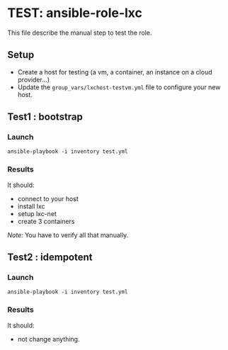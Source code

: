 TEST: ansible-role-lxc
======================

This file describe the manual step to test the role.

## Setup

- Create a host for testing (a vm, a container, an instance on a cloud provider...)
- Update the `group_vars/lxchost-testvm.yml` file to configure your new host.

## Test1 : bootstrap

### Launch

    ansible-playbook -i inventory test.yml

### Results

It should:
 - connect to your host
 - install lxc
 - setup lxc-net
 - create 3 containers

*Note:* You have to verify all that manually.

## Test2 : idempotent

### Launch

    ansible-playbook -i inventory test.yml

### Results

It should:
 - not change anything.

